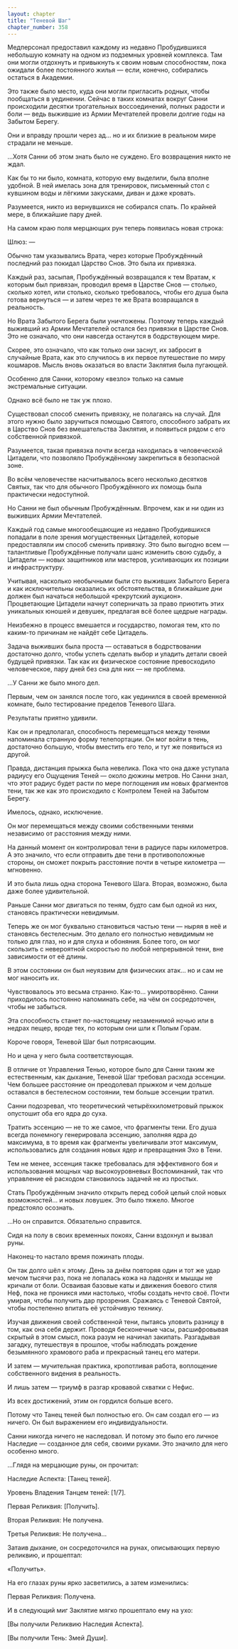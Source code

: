 ```yaml
---
layout: chapter
title: "Теневой Шаг"
chapter_number: 358
---
```


Медперсонал предоставил каждому из недавно Пробудившихся небольшую комнату на одном из подземных уровней комплекса. Там они могли отдохнуть и привыкнуть к своим новым способностям, пока ожидали более постоянного жилья — если, конечно, собирались остаться в Академии.

Это также было место, куда они могли пригласить родных, чтобы пообщаться в уединении. Сейчас в таких комнатах вокруг Санни происходили десятки трогательных воссоединений, полных радости и боли — ведь выжившие из Армии Мечтателей провели долгие годы на Забытом Берегу.

Они и вправду прошли через ад… но и их близкие в реальном мире страдали не меньше.

…Хотя Санни об этом знать было не суждено. Его возвращения никто не ждал.

Как бы то ни было, комната, которую ему выделили, была вполне удобной. В ней имелась зона для тренировок, письменный стол с кувшином воды и лёгкими закусками, диван и даже кровать.

Разумеется, никто из вернувшихся не собирался спать. По крайней мере, в ближайшие пару дней.

На самом краю поля мерцающих рун теперь появилась новая строка:

Шлюз: —

Обычно там указывались Врата, через которые Пробуждённый последний раз покидал Царство Снов. Это была их привязка.

Каждый раз, засыпая, Пробуждённый возвращался к тем Вратам, к которым был привязан, проводил время в Царстве Снов — столько, сколько хотел, или столько, сколько требовалось, чтобы его душа была готова вернуться — и затем через те же Врата возвращался в реальность.

Но Врата Забытого Берега были уничтожены. Поэтому теперь каждый выживший из Армии Мечтателей остался без привязки в Царстве Снов. Это не означало, что они навсегда останутся в бодрствующем мире.

Скорее, это означало, что как только они заснут, их забросит в случайные Врата, как это случилось в их первое путешествие по миру кошмаров. Мысль вновь оказаться во власти Заклятия была пугающей.

Особенно для Санни, которому «везло» только на самые экстремальные ситуации.

Однако всё было не так уж плохо.

Существовал способ сменить привязку, не полагаясь на случай. Для этого нужно было заручиться помощью Святого, способного забрать их в Царство Снов без вмешательства Заклятия, и появиться рядом с его собственной привязкой.

Разумеется, такая привязка почти всегда находилась в человеческой Цитадели, что позволяло Пробуждённому закрепиться в безопасной зоне.

Во всём человечестве насчитывалось всего несколько десятков Святых, так что для обычного Пробуждённого их помощь была практически недоступной.

Но Санни не был обычным Пробуждённым. Впрочем, как и ни один из выживших Армии Мечтателей.

Каждый год самые многообещающие из недавно Пробудившихся попадали в поле зрения могущественных Цитаделей, которые предоставляли им способ сменить привязку. Это было выгодно всем — талантливые Пробуждённые получали шанс изменить свою судьбу, а Цитадели — новых защитников или мастеров, усиливающих их позиции и инфраструктуру.

Учитывая, насколько необычными были сто выживших Забытого Берега и как исключительны оказались их обстоятельства, в ближайшие дни должен был начаться небольшой «рекрутский аукцион». Процветающие Цитадели начнут соперничать за право приютить этих уникальных юношей и девушек, предлагая всё более щедрые награды.

Неизбежно в процесс вмешается и государство, помогая тем, кто по каким-то причинам не найдёт себе Цитадель.

Задача выживших была проста — оставаться в бодрствовании достаточно долго, чтобы успеть сделать выбор и уладить детали своей будущей привязки. Так как их физическое состояние превосходило человеческое, пару дней без сна для них — не проблема.

…У Санни же было много дел.

Первым, чем он занялся после того, как уединился в своей временной комнате, было тестирование пределов Теневого Шага.

Результаты приятно удивили.

Как он и предполагал, способность перемещаться между тенями напоминала странную форму телепортации. Он мог войти в тень, достаточно большую, чтобы вместить его тело, и тут же появиться из другой.

Правда, дистанция прыжка была невелика. Пока что она даже уступала радиусу его Ощущения Теней — около дюжины метров. Но Санни знал, что этот радиус будет расти по мере поглощения им новых фрагментов тени, так же как это происходило с Контролем Теней на Забытом Берегу.

Имелось, однако, исключение.

Он мог перемещаться между своими собственными тенями независимо от расстояния между ними.

На данный момент он контролировал тени в радиусе пары километров. А это значило, что если отправить две тени в противоположные стороны, он сможет покрыть расстояние почти в четыре километра — мгновенно.

И это была лишь одна сторона Теневого Шага. Вторая, возможно, была даже более удивительной.

Раньше Санни мог двигаться по теням, будто сам был одной из них, становясь практически невидимым.

Теперь же он мог буквально становиться частью тени — ныряя в неё и становясь бестелесным. Это делало его полностью невидимым не только для глаз, но и для слуха и обоняния. Более того, он мог скользить с невероятной скоростью по любой непрерывной тени, вне зависимости от её длины.

В этом состоянии он был неуязвим для физических атак… но и сам не мог наносить их.

Чувствовалось это весьма странно. Как-то… умиротворённо. Санни приходилось постоянно напоминать себе, на чём он сосредоточен, чтобы не забыться.

Эта способность станет по-настоящему незаменимой ночью или в недрах пещер, вроде тех, по которым они шли к Полым Горам.

Короче говоря, Теневой Шаг был потрясающим.

Но и цена у него была соответствующая.

В отличие от Управления Тенью, которое было для Санни таким же естественным, как дыхание, Теневой Шаг требовал расхода эссенции. Чем большее расстояние он преодолевал прыжком и чем дольше оставался в бестелесном состоянии, тем больше эссенции тратил.

Санни подозревал, что теоретический четырёхкилометровый прыжок опустошит оба его ядра до суха.

Тратить эссенцию — не то же самое, что фрагменты тени. Его душа всегда понемногу генерировала эссенцию, заполняя ядра до максимума, в то время как фрагменты увеличивали этот максимум, использовались для создания новых ядер и превращения Эхо в Тени.

Тем не менее, эссенция также требовалась для эффективного боя и использования мощных чар высокоуровневых Воспоминаний, так что управление её расходом становилось задачей не из простых.

Стать Пробуждённым значило открыть перед собой целый слой новых возможностей… и новых ловушек. Это было тяжело. Многое предстояло осознать.

…Но он справится. Обязательно справится.

Сидя на полу в своих временных покоях, Санни вздохнул и вызвал руны.

Наконец-то настало время пожинать плоды.

Он так долго шёл к этому. День за днём повторяя один и тот же удар мечом тысячи раз, пока не лопалась кожа на ладонях и мышцы не кричали от боли. Осваивая базовые каты и движения боевого стиля Неф, пока не проникся ими настолько, чтобы создать нечто своё. Почти умирая, чтобы получить дар прозрения. Сражаясь с Теневой Святой, чтобы постепенно впитать её устойчивую технику.

Изучая движения своей собственной тени, пытаясь уловить разницу в том, как она себя держит. Проводя бесконечные часы, расшифровывая скрытый в этом смысл, пока разум не начинал закипать. Разгадывая загадку, путешествуя в прошлое, чтобы наблюдать рождение безымянного храмового раба и прекрасный танец его матери.

И затем — мучительная практика, кропотливая работа, воплощение собственного видения в реальность.

И лишь затем — триумф в разгар кровавой схватки с Нефис.

Из всех достижений, этим он гордился больше всего.

Потому что Танец теней был полностью его. Он сам создал его — из ничего. Он был выражением его индивидуальности.

Санни никогда ничего не наследовал. И потому это было его личное Наследие — созданное для себя, своими руками. Это значило для него особенно много.

...Глядя на мерцающие руны, он прочитал:

Наследие Аспекта: [Танец теней].

Уровень Владения Танцем теней: [1/7].

Первая Реликвия: [Получить].

Вторая Реликвия: Не получена.

Третья Реликвия: Не получена…

Затаив дыхание, он сосредоточился на рунах, описывающих первую реликвию, и прошептал:

«Получить».

На его глазах руны ярко засветились, а затем изменились:

Первая Реликвия: Получена.

И в следующий миг Заклятие мягко прошептало ему на ухо:

[Вы получили Реликвию Наследия Аспекта].

[Вы получили Тень: Змей Души].